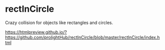 # rectInCircle

Crazy collision for objects like rectangles and circles.

https://htmlpreview.github.io/?https://github.com/prolightHub/rectInCircle/blob/master/rectInCircle/index.html
